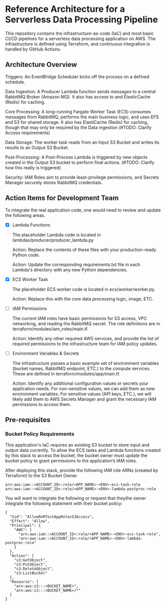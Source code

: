 # Reference Architecture for a Serverless Data Processing Pipeline

This repository contains the infrastructure-as-code (IaC) and most basic CI/CD pipelines for a serverless data processing application on AWS. The infrastructure is defined using Terraform, and continuous integration is handled by GitHub Actions.

## Architecture Overview 

Triggers: An EventBridge Scheduler kicks off the process on a defined schedule.

Data Ingestion: A Producer Lambda function sends messages to a central RabbitMQ Broker (Amazon MQ). It also has access to and ElasticCache (Redis) for caching.

Core Processing: A long-running Fargate Worker Task (ECS) consumes messages from RabbitMQ, performs the main business logic, and uses EFS and S3 for shared storage. It also has ElastiCache (Redis) for caching, though that may only be required by the Data ingestion (#TODO: Clarify Access requirements)

Data Storage: The worker task reads from an Input S3 Bucket and writes its results to an Output S3 Bucket.

Post-Processing: A Post-Process Lambda is triggered by new objects created in the Output S3 bucket to perform final actions.  (#TODO: Clarify how this really is triggered)

Security: IAM Roles aim to provide least-privilege permissions, and Secrets Manager securely stores RabbitMQ credentials.

## Action Items for Development Team

To integrate the real application code, one would need to review and update the following areas.

- [X] Lambda Functions

    The placeholder Lambda code is located in lambdas/producer/producer_lambda.py

    Action: Replace the contents of these files with your production-ready Python code.

    Action: Update the corresponding requirements.txt file in each Lambda's directory with any new Python dependencies.

- [X] ECS Worker Task

    The placeholder ECS worker code is located in ecs/worker/worker.py.

    Action: Replace this with the core data processing logic, image, ETC.

- [ ] IAM Permissions

    The current IAM roles have basic permissions for S3 access, VPC networking, and reading the RabbitMQ secret. The role definitions are in terraform/modules/iam_roles/main.tf.

    Action: Identify any other required AWS services, and provide the list of required permissions to the infrastructure team for IAM policy updates.

- [ ] Environment Variables & Secrets

    The infrastructure passes a basic example set of environment variables (bucket names, RabbitMQ endpoint, ETC.) to the compute services. These are defined in terraform/modules/app/main.tf.

    Action: Identify any additional configuration values or secrets your application needs. For non-sensitive values, we can add them as new environment variables. For sensitive values (API keys, ETC.), we will likely add them to AWS Secrets Manager and grant the necessary IAM permissions to access them.


## Pre-requisites
### Bucket Policy Requirements

This application's IaC requires an existing S3 bucket to store input and output data currently.
To allow the ECS tasks and Lambda functions created by this stack to access the bucket, the bucket owner must update the bucket policy to grant permissions to the application’s IAM roles.

After deploying this stack, provide the following IAM role ARNs (created by Terraform) to the S3 Bucket Owner.

```
arn:aws:iam::<ACCOUNT_ID>:role/<APP_NAME>-<ENV>-ecs-task-role
arn:aws:iam::<ACCOUNT_ID>:role/<APP_NAME>-<ENV>-lambda-postproc-role
```

You will want to integrate the following or request that theythe owner integrate the following statement with their bucket policy:

```
{
  "Sid": "AllowRnRTestAppRolesS3Access",
  "Effect": "Allow",
  "Principal": {
    "AWS": [
      "arn:aws:iam::<ACCOUNT_ID>:role/<APP_NAME>-<ENV>-ecs-task-role",
      "arn:aws:iam::<ACCOUNT_ID>:role/<APP_NAME>-<ENV>-lambda-postproc-role"
    ]
  },
  "Action": [
    "s3:GetObject",
    "s3:PutObject",
    "s3:DeleteObject",
    "s3:ListBucket"
  ],
  "Resource": [
    "arn:aws:s3:::<BUCKET_NAME>",
    "arn:aws:s3:::<BUCKET_NAME>/*"
  ]
}
```
